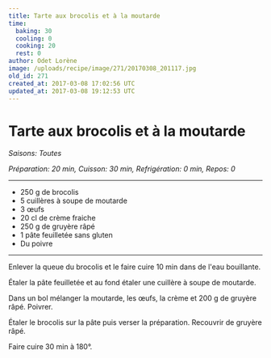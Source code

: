 ```yaml
---
title: Tarte aux brocolis et à la moutarde
time:
  baking: 30
  cooling: 0
  cooking: 20
  rest: 0
author: Odet Lorène
image: /uploads/recipe/image/271/20170308_201117.jpg
old_id: 271
created_at: 2017-03-08 17:02:56 UTC
updated_at: 2017-03-08 19:12:53 UTC
---
```


# Tarte aux brocolis et à la moutarde

_Saisons: Toutes_

_Préparation: 20 min, Cuisson: 30 min, Refrigération: 0 min, Repos: 0_

---

- 250 g de brocolis
- 5 cuillères à soupe de moutarde
- 3 œufs
- 20 cl de crème fraiche
- 250 g de gruyère râpé
- 1 pâte feuilletée sans gluten
- Du poivre

---

Enlever la queue du brocolis et le faire cuire 10 min dans de l'eau bouillante.

Étaler la pâte feuilletée et au fond étaler une cuillère à soupe de moutarde.

Dans un bol mélanger la moutarde, les œufs, la crème et 200 g de gruyère râpé. Poivrer.

Étaler le brocolis sur la pâte puis verser la préparation. Recouvrir de gruyère râpé.

Faire cuire 30 min à 180°.
